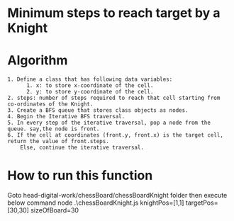 # Minimum steps to reach target by a Knight

# Algorithm
    1. Define a class that has following data variables:
          1. x: to store x-coordinate of the cell.
          2. y: to store y-coordinate of the cell.
    2. steps: number of steps required to reach that cell starting from co-ordinates of the Knight.
    3. Create a BFS queue that stores class objects as nodes.
    4. Begin the Iterative BFS traversal.
    5. In every step of the iterative traversal, pop a node from the queue. say,the node is front.
    6. If the cell at coordinates (front.y, front.x) is the target cell, return the value of front.steps.
        Else, continue the iterative traversal.
# How to run this function
  Goto head-digital-work/chessBoard/chessBoardKnight folder then execute below command
  node .\chessBoardKnight.js knightPos=[1,1] targetPos=[30,30] sizeOfBoard=30

